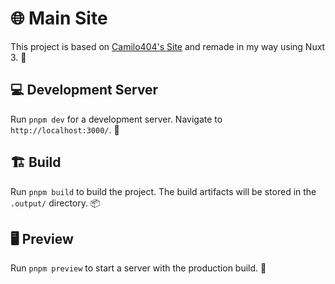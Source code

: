 # 🌐 Main Site

This project is based on [Camilo404's Site](https://github.com/Camilo404/Camilo404-Site) and remade in my way using Nuxt 3. 🚀

## 💻 Development Server

Run `pnpm dev` for a development server. Navigate to `http://localhost:3000/`. 🧭

## 🏗 Build

Run `pnpm build` to build the project. The build artifacts will be stored in the `.output/` directory. 📦

## 🖥 Preview

Run `pnpm preview` to start a server with the production build. 🌟
